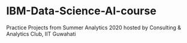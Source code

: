 # IBM-Data-Science-AI-course
Practice Projects from Summer Analytics 2020 hosted by Consulting &amp; Analytics Club, IIT Guwahati

